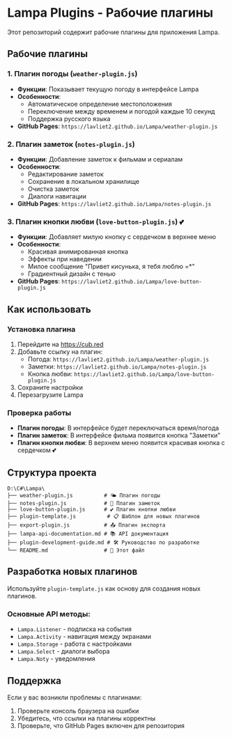 # Lampa Plugins - Рабочие плагины

Этот репозиторий содержит рабочие плагины для приложения Lampa.

## Рабочие плагины

### 1. Плагин погоды (`weather-plugin.js`)
- **Функции**: Показывает текущую погоду в интерфейсе Lampa
- **Особенности**: 
  - Автоматическое определение местоположения
  - Переключение между временем и погодой каждые 10 секунд
  - Поддержка русского языка
- **GitHub Pages**: `https://lavliet2.github.io/Lampa/weather-plugin.js`

### 2. Плагин заметок (`notes-plugin.js`)
- **Функции**: Добавление заметок к фильмам и сериалам
- **Особенности**:
  - Редактирование заметок
  - Сохранение в локальном хранилище
  - Очистка заметок
  - Диалоги навигации
- **GitHub Pages**: `https://lavliet2.github.io/Lampa/notes-plugin.js`

### 3. Плагин кнопки любви (`love-button-plugin.js`) 💕
- **Функции**: Добавляет милую кнопку с сердечком в верхнее меню
- **Особенности**:
  - Красивая анимированная кнопка
  - Эффекты при наведении
  - Милое сообщение "Привет кисунька, я тебя люблю =*"
  - Градиентный дизайн с тенью
- **GitHub Pages**: `https://lavliet2.github.io/Lampa/love-button-plugin.js`

## Как использовать

### Установка плагина
1. Перейдите на https://cub.red
2. Добавьте ссылку на плагин:
   - Погода: `https://lavliet2.github.io/Lampa/weather-plugin.js`
   - Заметки: `https://lavliet2.github.io/Lampa/notes-plugin.js`
   - Кнопка любви: `https://lavliet2.github.io/Lampa/love-button-plugin.js`
3. Сохраните настройки
4. Перезагрузите Lampa

### Проверка работы
- **Плагин погоды**: В интерфейсе будет переключаться время/погода
- **Плагин заметок**: В интерфейсе фильма появится кнопка "Заметки"
- **Плагин кнопки любви**: В верхнем меню появится красивая кнопка с сердечком 💕

## Структура проекта

```
D:\C#\Lampa\
├── weather-plugin.js          # 🌤️ Плагин погоды
├── notes-plugin.js            # 📝 Плагин заметок
├── love-button-plugin.js      # 💕 Плагин кнопки любви
├── plugin-template.js          # 📋 Шаблон для новых плагинов
├── export-plugin.js           # 📤 Плагин экспорта
├── lampa-api-documentation.md # 📚 API документация
├── plugin-development-guide.md # 🛠️ Руководство по разработке
└── README.md                  # 📖 Этот файл
```

## Разработка новых плагинов

Используйте `plugin-template.js` как основу для создания новых плагинов.

### Основные API методы:
- `Lampa.Listener` - подписка на события
- `Lampa.Activity` - навигация между экранами
- `Lampa.Storage` - работа с настройками
- `Lampa.Select` - диалоги выбора
- `Lampa.Noty` - уведомления

## Поддержка

Если у вас возникли проблемы с плагинами:
1. Проверьте консоль браузера на ошибки
2. Убедитесь, что ссылки на плагины корректны
3. Проверьте, что GitHub Pages включен для репозитория